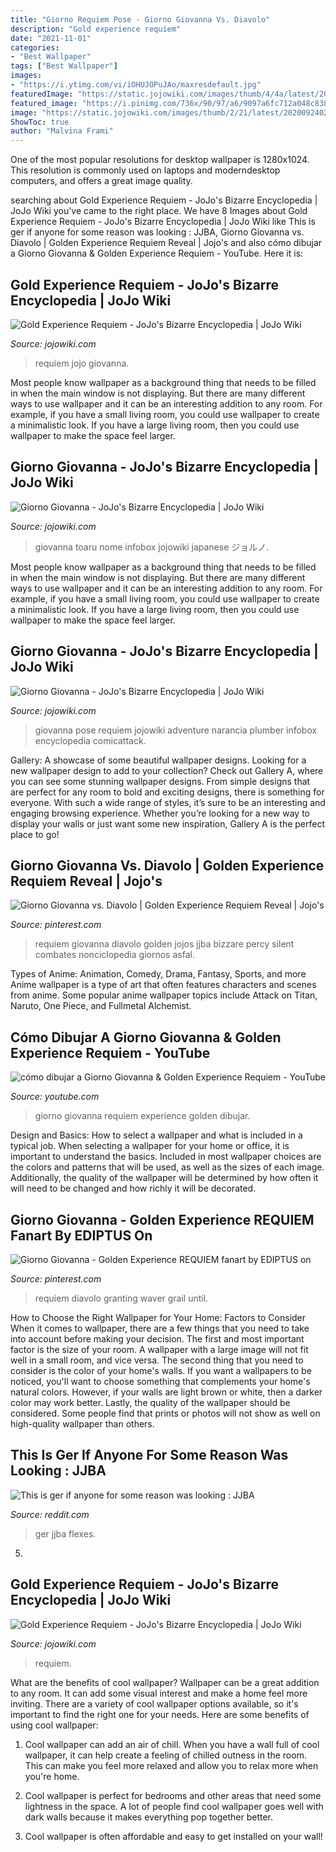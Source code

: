 ```yaml
---
title: "Giorno Requiem Pose - Giorno Giovanna Vs. Diavolo"
description: "Gold experience requiem"
date: "2021-11-01"
categories:
- "Best Wallpaper"
tags: ["Best Wallpaper"]
images:
- "https://i.ytimg.com/vi/iOHUJOPuJAo/maxresdefault.jpg"
featuredImage: "https://static.jojowiki.com/images/thumb/4/4a/latest/20200306174515/Giorno_Giovanna_Infobox_Anime.png/270px-Giorno_Giovanna_Infobox_Anime.png"
featured_image: "https://i.pinimg.com/736x/90/97/a6/9097a6fc712a048c83860a496e163fbb.jpg"
image: "https://static.jojowiki.com/images/thumb/2/21/latest/20200924023003/Giorno_Giovanna_Infobox_Manga.png/540px-Giorno_Giovanna_Infobox_Manga.png"
ShowToc: true
author: "Malvina Frami"
---
```



One of the most popular resolutions for desktop wallpaper is 1280x1024. This resolution is commonly used on laptops and moderndesktop computers, and offers a great image quality.

	

		
searching about Gold Experience Requiem - JoJo&#039;s Bizarre Encyclopedia | JoJo Wiki you've came to the right place. We have 8 Images about Gold Experience Requiem - JoJo&#039;s Bizarre Encyclopedia | JoJo Wiki like This is ger if anyone for some reason was looking : JJBA, Giorno Giovanna vs. Diavolo | Golden Experience Requiem Reveal | Jojo&#039;s and also cómo dibujar a Giorno Giovanna &amp; Golden Experience Requiem - YouTube. Here it is:
		
    
## Gold Experience Requiem - JoJo&#039;s Bizarre Encyclopedia | JoJo Wiki

<img loading=lazy src="https://static.jojowiki.com/images/thumb/7/72/latest/20191126075709/Gold_Experience_Requiem_Stats.png/601px-Gold_Experience_Requiem_Stats.png" onerror="this.onerror=null;this.src='https://tse4.mm.bing.net/th?id=OIP.597zlLPZIBYw13YDD1WrDAHaEK&amp;pid=15.1';" alt="Gold Experience Requiem - JoJo&#039;s Bizarre Encyclopedia | JoJo Wiki">

_Source: jojowiki.com_

>requiem jojo giovanna. 

	

Most people know wallpaper as a background thing that needs to be filled in when the main window is not displaying. But there are many different ways to use wallpaper and it can be an interesting addition to any room. For example, if you have a small living room, you could use wallpaper to create a minimalistic look. If you have a large living room, then you could use wallpaper to make the space feel larger.

    
## Giorno Giovanna - JoJo&#039;s Bizarre Encyclopedia | JoJo Wiki

<img loading=lazy src="https://static.jojowiki.com/images/thumb/4/4a/latest/20200306174515/Giorno_Giovanna_Infobox_Anime.png/270px-Giorno_Giovanna_Infobox_Anime.png" onerror="this.onerror=null;this.src='https://tse3.mm.bing.net/th?id=OIP.WbxKfYUTZUU2VFlFLfwerQAAAA&amp;pid=15.1';" alt="Giorno Giovanna - JoJo&#039;s Bizarre Encyclopedia | JoJo Wiki">

_Source: jojowiki.com_

>giovanna toaru nome infobox jojowiki japanese ジョルノ. 

	

Most people know wallpaper as a background thing that needs to be filled in when the main window is not displaying. But there are many different ways to use wallpaper and it can be an interesting addition to any room. For example, if you have a small living room, you could use wallpaper to create a minimalistic look. If you have a large living room, then you could use wallpaper to make the space feel larger.

    
## Giorno Giovanna - JoJo&#039;s Bizarre Encyclopedia | JoJo Wiki

<img loading=lazy src="https://static.jojowiki.com/images/thumb/2/21/latest/20200924023003/Giorno_Giovanna_Infobox_Manga.png/540px-Giorno_Giovanna_Infobox_Manga.png" onerror="this.onerror=null;this.src='https://tse1.mm.bing.net/th?id=OIP.XV8U2GSNjGMifh0HDEtZpgHaJh&amp;pid=15.1';" alt="Giorno Giovanna - JoJo&#039;s Bizarre Encyclopedia | JoJo Wiki">

_Source: jojowiki.com_

>giovanna pose requiem jojowiki adventure narancia plumber infobox encyclopedia comicattack. 

	

Gallery: A showcase of some beautiful wallpaper designs.
Looking for a new wallpaper design to add to your collection? Check out Gallery A, where you can see some stunning wallpaper designs. From simple designs that are perfect for any room to bold and exciting designs, there is something for everyone. With such a wide range of styles, it’s sure to be an interesting and engaging browsing experience. Whether you’re looking for a new way to display your walls or just want some new inspiration, Gallery A is the perfect place to go!





	
	
    
## Giorno Giovanna Vs. Diavolo | Golden Experience Requiem Reveal | Jojo&#039;s

<img loading=lazy src="https://i.pinimg.com/originals/4e/d5/81/4ed581cb5f63d84fdebebe60559ab9f7.jpg" onerror="this.onerror=null;this.src='https://tse1.mm.bing.net/th?id=OIP.Srg9pccpDgK8MXIx4fkO0QHaEK&amp;pid=15.1';" alt="Giorno Giovanna vs. Diavolo | Golden Experience Requiem Reveal | Jojo&#039;s">

_Source: pinterest.com_

>requiem giovanna diavolo golden jojos jjba bizzare percy silent combates nonciclopedia giornos asfal. 

	

Types of Anime: Animation, Comedy, Drama, Fantasy, Sports, and more
Anime wallpaper is a type of art that often features characters and scenes from anime. Some popular anime wallpaper topics include Attack on Titan, Naruto, One Piece, and Fullmetal Alchemist.

    
## Cómo Dibujar A Giorno Giovanna &amp; Golden Experience Requiem - YouTube

<img loading=lazy src="https://i.ytimg.com/vi/iOHUJOPuJAo/maxresdefault.jpg" onerror="this.onerror=null;this.src='https://tse4.mm.bing.net/th?id=OIP._T5eXlNsheYGZbsEURL_3gHaEK&amp;pid=15.1';" alt="cómo dibujar a Giorno Giovanna &amp; Golden Experience Requiem - YouTube">

_Source: youtube.com_

>giorno giovanna requiem experience golden dibujar. 

	

Design and Basics: How to select a wallpaper and what is included in a typical job.
When selecting a wallpaper for your home or office, it is important to understand the basics. Included in most wallpaper choices are the colors and patterns that will be used, as well as the sizes of each image. Additionally, the quality of the wallpaper will be determined by how often it will need to be changed and how richly it will be decorated.

    
## Giorno Giovanna - Golden Experience REQUIEM Fanart By EDIPTUS On

<img loading=lazy src="https://i.pinimg.com/736x/90/97/a6/9097a6fc712a048c83860a496e163fbb.jpg" onerror="this.onerror=null;this.src='https://tse4.mm.bing.net/th?id=OIP.kF_J8AlGGVA65uXoC3GDbQHaGT&amp;pid=15.1';" alt="Giorno Giovanna - Golden Experience REQUIEM fanart by EDIPTUS on">

_Source: pinterest.com_

>requiem diavolo granting waver grail until. 

	

How to Choose the Right Wallpaper for Your Home: Factors to Consider
When it comes to wallpaper, there are a few things that you need to take into account before making your decision. The first and most important factor is the size of your room. A wallpaper with a large image will not fit well in a small room, and vice versa. 
The second thing that you need to consider is the color of your home's walls. If you want a wallpapers to be noticed, you'll want to choose something that complements your home's natural colors. However, if your walls are light brown or white, then a darker color may work better. 
Lastly, the quality of the wallpaper should be considered. Some people find that prints or photos will not show as well on high-quality wallpaper than others.

    
## This Is Ger If Anyone For Some Reason Was Looking : JJBA

<img loading=lazy src="https://external-preview.redd.it/12gslv-EqyKDE7NxT9fNOFlQmc_5jfnkKvNab7VVy0Y.png?format=pjpg&amp;auto=webp&amp;s=bd5b229a354392bb498befe3eb66c6e601454c96" onerror="this.onerror=null;this.src='https://tse4.mm.bing.net/th?id=OIP.38U9uCH1JdUi1qQeRdTEXQHaEK&amp;pid=15.1';" alt="This is ger if anyone for some reason was looking : JJBA">

_Source: reddit.com_

>ger jjba flexes. 

	

5.

    
## Gold Experience Requiem - JoJo&#039;s Bizarre Encyclopedia | JoJo Wiki

<img loading=lazy src="https://static.jojowiki.com/images/thumb/4/47/latest/20191015215336/LastSurvivorGER.jpg/642px-LastSurvivorGER.jpg" onerror="this.onerror=null;this.src='https://tse4.mm.bing.net/th?id=OIP.WxJ3bsoIkrEAcgIRe6CrqAHaEK&amp;pid=15.1';" alt="Gold Experience Requiem - JoJo&#039;s Bizarre Encyclopedia | JoJo Wiki">

_Source: jojowiki.com_

>requiem. 

	

What are the benefits of cool wallpaper?
Wallpaper can be a great addition to any room. It can add some visual interest and make a home feel more inviting. There are a variety of cool wallpaper options available, so it's important to find the right one for your needs. Here are some benefits of using cool wallpaper: 
1. Cool wallpaper can add an air of chill. When you have a wall full of cool wallpaper, it can help create a feeling of chilled outness in the room. This can make you feel more relaxed and allow you to relax more when you're home. 

2. Cool wallpaper is perfect for bedrooms and other areas that need some lightness in the space. A lot of people find cool wallpaper goes well with dark walls because it makes everything pop together better. 

3. Cool wallpaper is often affordable and easy to get installed on your wall!


